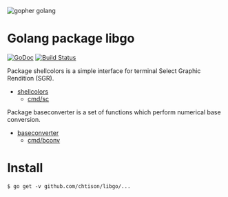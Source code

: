 ![gopher golang](https://blog.golang.org/gopher/header.jpg "https://blog.golang.org/gopher/header.jpg")

# Golang package libgo

[![GoDoc](https://godoc.org/github.com/chtison/libgo?status.svg)](https://godoc.org/github.com/chtison/libgo)
[![Build Status](https://travis-ci.org/chtison/libgo.svg?branch=master)](https://travis-ci.org/chtison/libgo)

Package shellcolors is a simple interface for terminal Select Graphic Rendition (SGR).
- [shellcolors](shellcolors/)
	- [cmd/sc](shellcolors/cmd/sc)

Package baseconverter is a set of functions which perform numerical base conversion.
- [baseconverter](baseconverter/)
	- [cmd/bconv](baseconverter/cmd/bconv)

# Install

```shell
$ go get -v github.com/chtison/libgo/...
```

